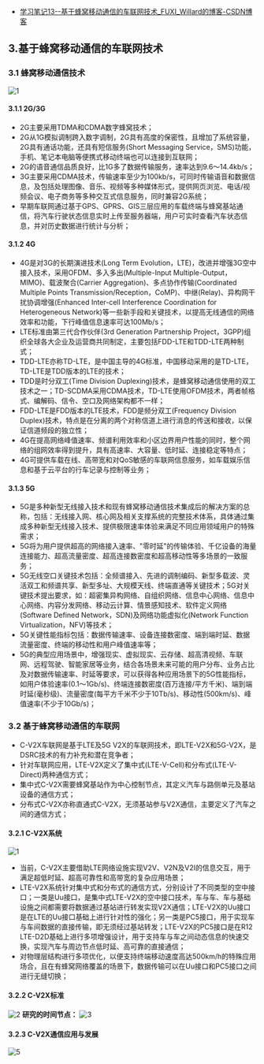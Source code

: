 - [学习笔记13--基于蜂窝移动通信的车联网技术_FUXI_Willard的博客-CSDN博客](https://fuxi-willard.blog.csdn.net/article/details/125708963)

## 3.基于蜂窝移动通信的车联网技术

### 3.1 蜂窝移动通信技术

![1](https://img-blog.csdnimg.cn/70b7923c7b114baf9da7f5f770d08ff2.jpeg#pic_center)

#### 3.1.1 2G/3G

- 2G主要采用TDMA和CDMA数字蜂窝技术；
- 2G从1G模拟调制跨入数字调制，2G具有高度的保密性，且增加了系统容量，2G具有通话功能，还具有短信服务(Short Messaging Service，SMS)功能，手机、笔记本电脑等便携式移动终端也可以连接到互联网；
- 2G的语音通信品质良好，比1G多了数据传输服务，速率达到9.6～14.4kb/s；
- 3G主要采用CDMA技术，传输速率至少为100kb/s，可同时传输语音和数据信息，及包括处理图像、音乐、视频等多种媒体形式，提供网页浏览、电话/视频会议、电子商务等多种交互式信息服务，同时兼容2G系统；
- 早期车联网通过基于GPS、GPRS、GIS三层应用的车载终端与蜂窝基站通信，将汽车行驶状态信息实时上传至服务器端，用户可实时查看汽车状态信息，并对历史数据进行统计与分析；

#### 3.1.2 4G

- 4G是对3G的长期演进技术(Long Term Evolution，LTE)，改进并增强3G空中接入技术，采用OFDM、多入多出(Multiple-Input Multiple-Output，MIMO)、载波聚合(Carrier Aggregation)、多点协作传输(Coordinated Multiple Points Transmission/Reception，CoMP)、中继(Relay)、异构网干扰协调增强(Enhanced Inter-cell Interference Coordination for Heterogeneous Network)等一些新手段和关键技术，以提高无线通信的网络效率和功能，下行峰值信息速率可达100Mb/s；
- LTE标准由第三代合作伙伴(3rd Generation Partnership Project，3GPP)组织全球各大企业及运营商共同制定，主要包括FDD-LTE和TDD-LTE两种制式；
- TDD-LTE亦称TD-LTE，是中国主导的4G标准，中国移动采用的是TD-LTE，TD-LTE是TDD版本的LTE的技术；
- TDD是时分双工(Time Division Duplexing)技术，是蜂窝移动通信使用的双工技术之一；TD-SCDMA采用CDMA技术，TD-LTE使用OFDM技术，两者帧格式、编解码、信令、空口及网络架构都不一样；
- FDD-LTE是FDD版本的LTE技术，FDD是频分双工(Frequency Division Duplex)技术，特点是在分离的两个对称信道上进行消息的传送和接收，以保证信道频段的独立性；
- 4G在提高网络峰值速率、频谱利用效率和小区边界用户性能的同时，整个网络的组网效率得到提升，具有高速率、大容量、低时延、连接稳定等特点；
- 4G可提供车载在线、高带宽和对QoS敏感的车联网信息服务，如车载娱乐信息和基于云平台的行车记录与控制等业务；

#### 3.1.3 5G

- 5G是多种新型无线接入技术和现有蜂窝移动通信技术集成后的解决方案的总称，包括：无线接入网、核心网及相关支撑系统的完整技术体系，具体通过集成多种新型无线接入技术、提供极限速率体验来满足不同应用领域用户的特殊需求；
- 5G将为用户提供超高的网络接入速率、"零时延"的传输体验、千亿设备的海量连接能力、超高流量密度、超高连接数密度和超高移动性等多场景的一致服务；
- 5G无线空口关键技术包括：全频谱接入、先进的调制编码、新型多载波、灵活双工和频谱共享、新型多址、大规模天线、终端直通等关键技术；5G对关键技术提出要求，如：超密集异构网络、自组织网络、信息中心网络、信息中心网络、内容分发网络、移动云计算、情景感知技术、软件定义网络(Software Defined Network，SDN)及网络功能虚拟化(Network Function Virtualization，NFV)等技术；
- 5G关键性能指标包括：数据传输速率、设备连接数密度、端到端时延、数据流量密度、终端的移动性和用户峰值速率等；
- 5G的典型应用场景中，增强现实、虚拟现实、云存储、超高清视频、车联网、远程驾驶、智能家居等业务，结合各场景未来可能的用户分布、业务占比及对数据传输速率、时延等要求，可以获得各种应用场景下的5G性能指标，如用户体验速率(0.1～1Gb/s)、终端连接数密度(百万连接/平方千米)、端到端时延(毫秒级)、流量密度(每平方千米不少于10Tb/s)、移动性(500km/s)、峰值速率(不少于10Gb/s)；

### 3.2 基于蜂窝移动通信的车联网

- C-V2X车联网是基于LTE及5G V2X的车联网技术，即LTE-V2X和5G-V2X，是DSRC技术的有力补充和潜在竞争者；
- 针对车联网应用，LTE-V2X定义了集中式(LTE-V-Cell)和分布式(LTE-V-Direct)两种通信方式；
- 集中式C-V2X需要蜂窝基站作为中心控制节点，其定义汽车与路侧单元及基站设备的通信方式；
- 分布式C-V2X亦称直通式C-V2X，无须基站参与V2X通信，主要定义了汽车之间的通信方式；

#### 3.2.1 C-V2X系统

![1](https://img-blog.csdnimg.cn/da48f85d68324914b0d619aeca1ef155.jpeg#pic_center)

- 当前，C-V2X主要借助LTE网络设施实现V2V、V2N及V2I的信息交互，用于满足超低时延、超高可靠性和高带宽的复杂应用场景；
- LTE-V2X系统针对集中式和分布式的通信方式，分别设计了不同类型的空中接口；一类是Uu接口，是集中式LTE-V2X的空中接口技术，车与车、车与基础设施之间都需要将数据通过基站进行转发实现V2X通信；LTE-V2X的Uu接口是在LTE的Uu接口基础上进行针对性的强化；另一类是PC5接口，用于实现车与车间数据的直接传输，即无须经过基站转发；LTE-V2X的PC5接口是在R12 LTE-D2D基础上进行多项增强设计，用于支持车与车之间动态信息的快速交换，实现汽车与周边节点低时延、高可靠的直接通信；
- 对物理层结构进行多项优化，以便支持终端移动速度高达500km/h的特殊应用场合，且在有蜂窝网络覆盖的场景下，数据传输可以在Uu接口和PC5接口之间进行无缝切换；

#### 3.2.2 C-V2X标准

![2](https://img-blog.csdnimg.cn/fa0895fa2c934cc58a85dd68118d401f.jpeg#pic_center)
**研究的时间节点：**
![3](https://img-blog.csdnimg.cn/f6c79571d75a49c0a7ce1caeb0971a9e.jpeg#pic_center)

#### 3.2.3 C-V2X通信应用与发展

![5](https://img-blog.csdnimg.cn/3c4ada8e3d6a4bd58fe4dbf417b3e157.jpeg#pic_center)